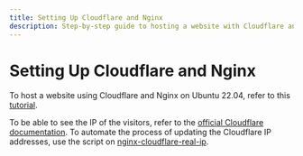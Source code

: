 ```yaml
---
title: Setting Up Cloudflare and Nginx
description: Step-by-step guide to hosting a website with Cloudflare and Nginx on Ubuntu, including visitor IP restoration and automating Cloudflare IP updates.
---
```


# Setting Up Cloudflare and Nginx

To host a website using Cloudflare and Nginx on Ubuntu 22.04, refer to this [tutorial](https://www.digitalocean.com/community/tutorials/how-to-host-a-website-using-cloudflare-and-nginx-on-ubuntu-22-04).

To be able to see the IP of the visitors, refer to the [official Cloudflare documentation](https://developers.cloudflare.com/support/troubleshooting/restoring-visitor-ips/restoring-original-visitor-ips/). To automate the process of updating the Cloudflare IP addresses, use the script on [nginx-cloudflare-real-ip](https://github.com/ergin/nginx-cloudflare-real-ip).
